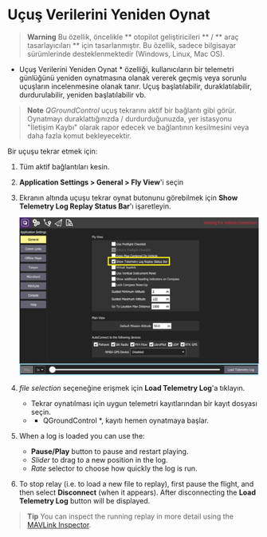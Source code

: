 # Uçuş Verilerini Yeniden Oynat

> **Warning** Bu özellik, öncelikle ** otopilot geliştiricileri ** / ** araç tasarlayıcıları ** için tasarlanmıştır. Bu özellik, sadece bilgisayar sürümlerinde desteklenmektedir (Windows, Linux, Mac OS).

* Uçuş Verilerini Yeniden Oynat * özelliği, kullanıcıların bir telemetri günlüğünü yeniden oynatmasına olanak vererek geçmiş veya sorunlu uçuşların incelenmesine olanak tanır. Uçuş başlatılabilir, duraklatılabilir, durdurulabilir, yeniden başlatılabilir vb.

> **Note** *QGroundControl* uçuş tekrarını aktif bir bağlantı gibi görür. Oynatmayı duraklattığınızda / durdurduğunuzda, yer istasyonu "İletişim Kaybı" olarak rapor edecek ve bağlantının kesilmesini veya daha fazla komut bekleyecektir.

Bir uçuşu tekrar etmek için:
1. Tüm aktif bağlantıları kesin.
1. **Application Settings > General > Fly View**'i seçin
1. Ekranın altında uçuşu tekrar oynat butonunu görebilmek için **Show Telemetry Log Replay Status Bar**'ı işaretleyin.

   ![Toggle Flight Replay](../../assets/fly/flight_replay/flight_replay_toggle.jpg)
1. *file selection* seçeneğine erişmek için **Load Telemetry Log**'a tıklayın.
   - Tekrar oynatılması için uygun telemetri kayıtlarından bir kayıt dosyası seçin.
   - * QGroundControl *, kayıtı hemen oynatmaya başlar.
1. When a log is loaded you can use the:
   - **Pause/Play** button to pause and restart playing.
   - *Slider* to drag to a new position in the log.
   - *Rate* selector to choose how quickly the log is run.
1. To stop relay (i.e. to load a new file to replay), first pause the flight, and then select **Disconnect** (when it appears). After disconnecting the **Load Telemetry Log** button will be displayed.

> **Tip** You can inspect the running replay in more detail using the [MAVLink Inspector](../analyze_view/mavlink_inspector.md).
